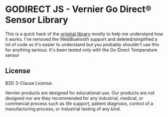 # GODIRECT JS - Vernier Go Direct® Sensor Library

This is a quick hack of the [original library](https://github.com/VernierST/godirect-js) mostly to help me understand how it works. I've removed the WebBluetooth support and deleted/simplified a lot of code so it's easier to understand but you probably shouldn't use this for anything serious. It's been tested only with the Go Direct Temperature sensor

## License

BSD 3-Clause License.

Vernier products are designed for educational use. Our products are not designed nor are they recommended for any industrial, medical, or commercial process such as life support, patient diagnosis, control of a manufacturing process, or industrial testing of any kind.
